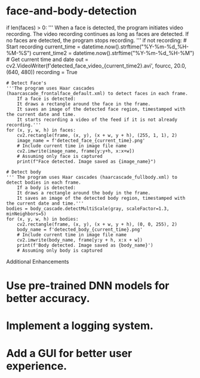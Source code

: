 # face-and-body-detection

if len(faces) > 0:
    ''' When a face is detected, the program initiates video recording.
        The video recording continues as long as faces are detected.
        If no faces are detected, the program stops recording. '''
    if not recording:
        # Start recording
        current_time = datetime.now().strftime("%Y-%m-%d_%H-%M-%S")
        current_time2 = datetime.now().strftime("%Y-%m-%d_%H-%M")
        # Get current time and date
        out = cv2.VideoWriter(f'detected_face_video_{current_time2}.avi', fourcc, 20.0, (640, 480))
        recording = True

    # Detect Face's
    '''The program uses Haar cascades (haarcascade_frontalface_default.xml) to detect faces in each frame.
        If a face is detected:
        It draws a rectangle around the face in the frame.
        It saves an image of the detected face region, timestamped with the current date and time.
        It starts recording a video of the feed if it is not already recording.'''
    for (x, y, w, h) in faces:
        cv2.rectangle(frame, (x, y), (x + w, y + h), (255, 1, 1), 2)
        image_name = f'detected_face_{current_time}.png'
        # Include current time in image file name
        cv2.imwrite(image_name, frame[y:y+h, x:x+w])
        # Assuming only face is captured
        print(f"Face detected. Image saved as {image_name}")

    # Detect body
    ''' The program uses Haar cascades (haarcascade_fullbody.xml) to detect bodies in each frame.
        If a body is detected:
        It draws a rectangle around the body in the frame.
        It saves an image of the detected body region, timestamped with the current date and time.'''
    bodies = body_cascade.detectMultiScale(gray, scaleFactor=1.3, minNeighbors=5)
    for (x, y, w, h) in bodies:
        cv2.rectangle(frame, (x, y), (x + w, y + h), (0, 0, 255), 2)
        body_name = f'detected_body_{current_time}.png'
        # Include current time in image file name
        cv2.imwrite(body_name, frame[y:y + h, x:x + w])
        print(f'Body detected. Image saved as {body_name}')
        # Assuming only body is captured

Additional Enhancements
# Use pre-trained DNN models for better accuracy.
# Implement a logging system.
# Add a GUI for better user experience. 
